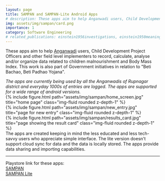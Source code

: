 ```yaml
---
layout: page
title: SAMPAN and SAMPAN-Lite Android Apps
# description: These apps aim to help Anganwadi users, Child Development Project Officers and other field level implementers to record, calculate, analyse and/or organize data related to children malnourishment and Body Mass Index.
img: assets/img/sampan/card.png
importance: 1
category: Software Engineering
# related_publications: einstein1956investigations, einstein1950meaning
---
```


These apps aim to help <a href="https://en.wikipedia.org/wiki/Anganwadi">Anganwadi</a> users, Child Development Project Officers and other field level implementers to record, calculate, analyse and/or organize data related to children malnourishment and Body Mass Index. This work is also part of Government initiatives in relation to "Beti Bachao, Beti Padhao Yojana".

<i>
The apps are currently being used by all the Anganwadis of Rupnagar district and everyday 1000s of entries are logged.
The apps are supported for a wide range of android versions.
</i>

<div class="row">
    <div class="col-sm mt-3 mt-md-0">
        {% include figure.html path="assets/img/sampan/home_screen.jpg" title="home page" class="img-fluid rounded z-depth-1" %}
    </div>
    <div class="col-sm mt-3 mt-md-0">
        {% include figure.html path="assets/img/sampan/new_entry.jpg" title="page for new entry" class="img-fluid rounded z-depth-1" %}
    </div>
    <div class="col-sm mt-3 mt-md-0">
        {% include figure.html path="assets/img/sampan/results_card.jpg" title="page showing the result card" class="img-fluid rounded z-depth-1" %}
    </div>
</div>
<div class="caption">
    The apps are created keeping in mind the less educated and less tech-savvy users who appreciate simple interface. The lite version doesn't support cloud sync for data and the data is locally stored. The apps provide data sharing and importing capabilities.
</div>

<hr>
Playstore link for these apps:<br>
<a href="https://play.google.com/store/apps/details?id=com.ipsa.sampan&hl=en_IN&gl=US">SAMPAN</a><br>
<a href="https://play.google.com/store/apps/details?id=com.ipsa.sampanlite">SAMPAN Lite</a><br>